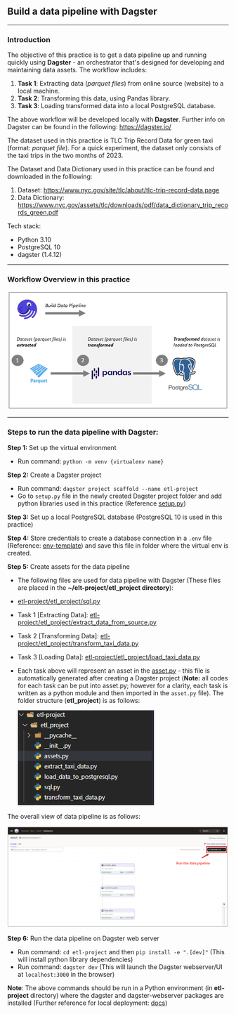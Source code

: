 ## Build a data pipeline with Dagster
---

### Introduction
The objective of this practice is to get a data pipeline up and running quickly using **Dagster** - an orchestrator that's designed for developing and maintaining data assets. The workflow includes:
1. **Task 1**: Extracting data (*parquet files*) from online source (website) to a local machine.
2. **Task 2**: Transforming this data, using Pandas library.
3. **Task 3**: Loading transformed data into a local PostgreSQL database.

The above workflow will be developed locally with **Dagster**. Further info on Dagster can be found in the following: https://dagster.io/

The dataset used in this practice is TLC Trip Record Data for green taxi (format: *parquet file*). For a quick experiment, the dataset only consists of the taxi trips in the two months of 2023.

The Dataset and Data Dictionary used in this practice can be found and downloaded in the folllowing:
1. Dataset: https://www.nyc.gov/site/tlc/about/tlc-trip-record-data.page
2. Data Dictionary: https://www.nyc.gov/assets/tlc/downloads/pdf/data_dictionary_trip_records_green.pdf

Tech stack:
- Python 3.10
- PostgreSQL 10
- dagster (1.4.12)

---
### Workflow Overview in this practice

  ![workflow](https://github.com/DoThNg/Data-Engineering-Projects/blob/main/4_ETL_Dagster/docs/dagster_project_workflow.png)

---

### Steps to run the data pipeline with Dagster:
**Step 1:** Set up the virtual environment 
- Run command: `python -m venv {virtualenv name}`

**Step 2:** Create a Dagster project
- Run command: ```dagster project scaffold --name etl-project```
- Go to `setup.py` file in the newly created Dagster project folder and add python libraries used in this practice (Reference [setup.py](https://github.com/DoThNg/Data-Engineering-Projects/blob/main/4_ETL_Dagster/etl-project/setup.py)) 

**Step 3:** Set up a local PostgreSQL database (PostgreSQL 10 is used in this practice)

**Step 4:** Store credentials to create a database connection in a `.env` file (Reference: [env-template](https://github.com/DoThNg/Data-Engineering-Projects/blob/main/4_ETL_Dagster/env-template)) and save this file in folder where the virtual env is created. 

**Step 5:** Create assets for the data pipeline

- The following files are used for data pipeline with Dagster (These files are placed in the **~/elt-project/etl_project directory**):

 - [etl-project/etl_project/sql.py](https://github.com/DoThNg/Data-Engineering-Projects/blob/main/4_ETL_Dagster/etl-project/etl_project/sql.py)
 - Task 1 [Extracting Data]: [etl-project/etl_project/extract_data_from_source.py](https://github.com/DoThNg/Data-Engineering-Projects/blob/main/4_ETL_Dagster/etl-project/etl_project/extract_taxi_data.py)
 - Task 2 [Transforming Data]: [etl-project/etl_project/transform_taxi_data.py](https://github.com/DoThNg/Data-Engineering-Projects/blob/main/4_ETL_Dagster/etl-project/etl_project/transform_taxi_data.py)
 - Task 3 [Loading Data]: [etl-project/etl_project/load_taxi_data.py](https://github.com/DoThNg/Data-Engineering-Projects/blob/main/4_ETL_Dagster/etl-project/etl_project/load_data_to_postgresql.py)

- Each task above will represent an asset in the [asset.py](https://github.com/DoThNg/Data-Engineering-Projects/blob/main/4_ETL_Dagster/etl-project/etl_project/assets.py) - this file is automatically generated after creating a Dagster project (**Note:** all codes for each task can be put into asset.py; however for a clarity, each task is written as a python module and then imported in the `asset.py` file). The folder structure (**etl_project**) is as follows:

  ![etl_project](https://github.com/DoThNg/Data-Engineering-Projects/blob/main/4_ETL_Dagster/docs/etl_project.png)

The overall view of data pipeline is as follows:

  ![data pipeline](https://github.com/DoThNg/Data-Engineering-Projects/blob/main/4_ETL_Dagster/docs/dagster_data_pipeline.png)

**Step 6:** Run the data pipeline on Dagster web server
- Run command: ```cd etl-project``` and then ```pip install -e ".[dev]"``` (This will install python library dependencies)
- Run command: ```dagster dev``` (This will launch the Dagster webserver/UI at `localhost:3000` in the browser)

**Note**: The above commands should be run in a Python environment (in **etl-project** directory) where the dagster and dagster-webserver packages are installed (Further reference for local deployment: [docs](https://docs.dagster.io/guides/running-dagster-locally)) 
